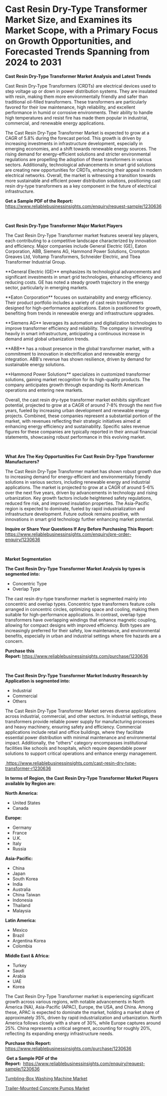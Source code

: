 <p><h1>Cast Resin Dry-Type Transformer Market Size, and Examines its Market Scope, with a Primary Focus on Growth Opportunities, and Forecasted Trends Spanning from 2024 to 2031</h1></p><p><strong>Cast Resin Dry-Type Transformer Market Analysis and Latest Trends</strong></p>
<p><p>Cast Resin Dry-Type Transformers (CRDTs) are electrical devices used to step voltage up or down in power distribution systems. They are insulated with resin, making them more environmentally friendly and safer than traditional oil-filled transformers. These transformers are particularly favored for their low maintenance, high reliability, and excellent performance in humid or corrosive environments. Their ability to handle high temperatures and resist fire has made them popular in industrial, commercial, and renewable energy applications.</p><p>The Cast Resin Dry-Type Transformer Market is expected to grow at a CAGR of 5.8% during the forecast period. This growth is driven by increasing investments in infrastructure development, especially in emerging economies, and a shift towards renewable energy sources. The rising demand for energy-efficient solutions and stricter environmental regulations are propelling the adoption of these transformers in various sectors. Additionally, technological advancements in smart grid solutions are creating new opportunities for CRDTs, enhancing their appeal in modern electrical networks. Overall, the market is witnessing a transition towards more sustainable and efficient power distribution solutions, positioning cast resin dry-type transformers as a key component in the future of electrical infrastructure.</p></p>
<p><strong>Get a Sample PDF of the Report:&nbsp;</strong> <a href="https://www.reliablebusinessinsights.com/enquiry/request-sample/1230636?utm_campaign=63&utm_medium=2&utm_source=Github&utm_content=ia&utm_term=30122024&utm_id=cast-resin-dry-type-transformer">https://www.reliablebusinessinsights.com/enquiry/request-sample/1230636</a></p>
<p>&nbsp;</p>
<p><strong>Cast Resin Dry-Type Transformer Major Market Players</strong></p>
<p><p>The Cast Resin Dry-Type Transformer market features several key players, each contributing to a competitive landscape characterized by innovation and efficiency. Major companies include General Electric (GE), Eaton Corporation, ABB, Siemens AG, Hammond Power Solutions, Crompton Greaves Ltd, Voltamp Transformers, Schneider Electric, and Tbea Transformer Industrial Group.</p><p>**General Electric (GE)** emphasizes its technological advancements and significant investments in smart grid technologies, enhancing efficiency and reducing costs. GE has noted a steady growth trajectory in the energy sector, particularly in emerging markets.</p><p>**Eaton Corporation** focuses on sustainability and energy efficiency. Their product portfolio includes a variety of cast resin transformers designed for high-performance applications. Eaton is positioned for growth, benefiting from trends in renewable energy and infrastructure upgrades.</p><p>**Siemens AG** leverages its automation and digitalization technologies to improve transformer efficiency and reliability. The company is investing heavily in smart infrastructure, anticipating a continuous increase in demand amid global urbanization trends.</p><p>**ABB** has a robust presence in the global transformer market, with a commitment to innovation in electrification and renewable energy integration. ABB's revenue has shown resilience, driven by demand for sustainable energy solutions.</p><p>**Hammond Power Solutions** specializes in customized transformer solutions, gaining market recognition for its high-quality products. The company anticipates growth through expanding its North American operations and entering new markets.</p><p>Overall, the cast resin dry-type transformer market exhibits significant potential, projected to grow at a CAGR of around 7-8% through the next five years, fueled by increasing urban development and renewable energy projects. Combined, these companies represent a substantial portion of the market, with revenues reflecting their strategic initiatives aimed at enhancing energy efficiency and sustainability. Specific sales revenue figures for these companies are typically reported in their annual financial statements, showcasing robust performance in this evolving market.</p></p>
<p>&nbsp;</p>
<p><strong>What Are The Key Opportunities For Cast Resin Dry-Type Transformer Manufacturers?</strong></p>
<p><p>The Cast Resin Dry-Type Transformer market has shown robust growth due to increasing demand for energy-efficient and environmentally friendly solutions in various sectors, including renewable energy and industrial applications. The market is projected to grow at a CAGR of around 5-6% over the next five years, driven by advancements in technology and rising urbanization. Key growth factors include heightened safety regulations, reduced fire risk, and improved insulation properties. The Asia-Pacific region is expected to dominate, fueled by rapid industrialization and infrastructure development. Future outlook remains positive, with innovations in smart grid technology further enhancing market potential.</p></p>
<p><strong>Inquire or Share Your Questions If Any Before Purchasing This Report:</strong> <a href="https://www.reliablebusinessinsights.com/enquiry/pre-order-enquiry/1230636?utm_campaign=63&utm_medium=2&utm_source=Github&utm_content=ia&utm_term=30122024&utm_id=cast-resin-dry-type-transformer">https://www.reliablebusinessinsights.com/enquiry/pre-order-enquiry/1230636</a></p>
<p>&nbsp;</p>
<p><strong>Market Segmentation</strong></p>
<p><strong>The Cast Resin Dry-Type Transformer Market Analysis by types is segmented into:</strong></p>
<p><ul><li>Concentric Type</li><li>Overlap Type</li></ul></p>
<p><p>The cast resin dry-type transformer market is segmented mainly into concentric and overlap types. Concentric type transformers feature coils arranged in concentric circles, optimizing space and cooling, making them suitable for high-performance applications. In contrast, overlap type transformers have overlapping windings that enhance magnetic coupling, allowing for compact designs with improved efficiency. Both types are increasingly preferred for their safety, low maintenance, and environmental benefits, especially in urban and industrial settings where fire hazards are a concern.</p></p>
<p><strong>Purchase this Report:&nbsp;</strong><a href="https://www.reliablebusinessinsights.com/purchase/1230636?utm_campaign=63&utm_medium=2&utm_source=Github&utm_content=ia&utm_term=30122024&utm_id=cast-resin-dry-type-transformer">https://www.reliablebusinessinsights.com/purchase/1230636</a></p>
<p>&nbsp;</p>
<p><strong>The Cast Resin Dry-Type Transformer Market Industry Research by Application is segmented into:</strong></p>
<p><ul><li>Industrial</li><li>Commercial</li><li>Others</li></ul></p>
<p><p>The Cast Resin Dry-Type Transformer Market serves diverse applications across industrial, commercial, and other sectors. In industrial settings, these transformers provide reliable power supply for manufacturing processes and heavy machinery, ensuring safety and efficiency. Commercial applications include retail and office buildings, where they facilitate essential power distribution with minimal maintenance and environmental impact. Additionally, the "others" category encompasses institutional facilities like schools and hospitals, which require dependable power solutions to support critical operations and enhance energy management.</p></p>
<p><a href="https://www.reliablebusinessinsights.com/cast-resin-dry-type-transformer-r1230636?utm_campaign=63&utm_medium=2&utm_source=Github&utm_content=ia&utm_term=30122024&utm_id=cast-resin-dry-type-transformer">&nbsp;https://www.reliablebusinessinsights.com/cast-resin-dry-type-transformer-r1230636</a></p>
<p><strong>In terms of Region, the Cast Resin Dry-Type Transformer Market Players available by Region are:</strong></p>
<p>
    <p> <strong> North America: </strong>
        <ul>
            <li>United States</li>
            <li>Canada</li>
        </ul>
        </p> 
    <p> <strong> Europe: </strong>
        <ul>
            <li>Germany</li>
            <li>France</li>
            <li>U.K.</li>
            <li>Italy</li>
            <li>Russia</li>
        </ul>
        </p> 
    <p> <strong> Asia-Pacific: </strong>
        <ul>
            <li>China</li>
            <li>Japan</li>
            <li>South Korea</li>
            <li>India</li>
            <li>Australia</li>
            <li>China Taiwan</li>
            <li>Indonesia</li>
            <li>Thailand</li>
            <li>Malaysia</li>
        </ul>
        </p> 
    <p> <strong> Latin America: </strong>
        <ul>
            <li>Mexico</li>
            <li>Brazil</li>
            <li>Argentina Korea</li>
            <li>Colombia</li>
        </ul>
        </p> 
    <p> <strong> Middle East & Africa: </strong>
        <ul>
            <li>Turkey</li>
            <li>Saudi</li>
            <li>Arabia</li>
            <li>UAE</li>
            <li>Korea</li>
        </ul>
    </p>
    </p>
<p><p>The Cast Resin Dry-Type Transformer market is experiencing significant growth across various regions, with notable advancements in North America (NA), Asia-Pacific (APAC), Europe, the USA, and China. Among these, APAC is expected to dominate the market, holding a market share of approximately 35%, driven by rapid industrialization and urbanization. North America follows closely with a share of 30%, while Europe captures around 25%. China represents a critical segment, accounting for roughly 20%, reflecting its expanding energy infrastructure needs.</p></p>
<p><strong>Purchase this Report: </strong><a href="https://www.reliablebusinessinsights.com/purchase/1230636?utm_campaign=63&utm_medium=2&utm_source=Github&utm_content=ia&utm_term=30122024&utm_id=cast-resin-dry-type-transformer">https://www.reliablebusinessinsights.com/purchase/1230636</a></p>
<p>&nbsp;<strong>Get a Sample PDF of the Report:&nbsp;&nbsp;</strong><a href="https://www.reliablebusinessinsights.com/enquiry/request-sample/1230636?utm_campaign=63&utm_medium=2&utm_source=Github&utm_content=ia&utm_term=30122024&utm_id=cast-resin-dry-type-transformer">https://www.reliablebusinessinsights.com/enquiry/request-sample/1230636</a></p>
<p><strong></strong></p>
<p><p><a href="https://github.com/domoniqueluoma76/Market-Research-Report-List-1/blob/main/tumbling-box-washing-machine-market.md?utm_campaign=63&utm_medium=2&utm_source=Github&utm_content=ia&utm_term=30122024&utm_id=cast-resin-dry-type-transformer">Tumbling-Box Washing Machine Market</a></p><p><a href="https://github.com/barnickclara79/Market-Research-Report-List-1/blob/main/trailer-mounted-concrete-pumps-market.md?utm_campaign=63&utm_medium=2&utm_source=Github&utm_content=ia&utm_term=30122024&utm_id=cast-resin-dry-type-transformer">Trailer-Mounted Concrete Pumps Market</a></p></p>